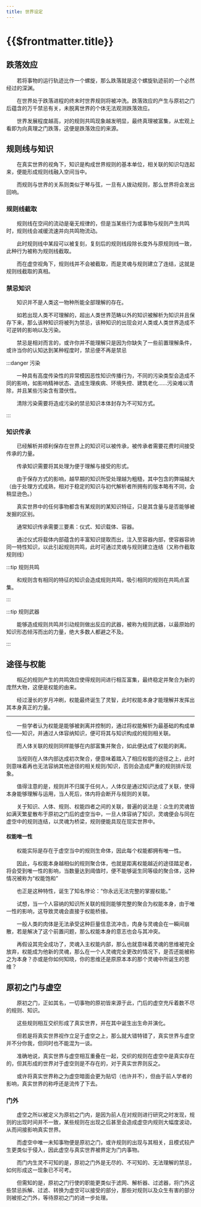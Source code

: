 ```yaml
---
title: 世界设定
---
```


# {{$frontmatter.title}}

## 跌落效应

&emsp;&emsp;若将事物的运行轨迹比作一个螺旋，那么跌落就是这个螺旋轨迹前的一个必然经过的深渊。

&emsp;&emsp;在世界处于跌落进程的终末时世界规则将被冲洗。跌落效应的产生与原初之门后蕴含的万千禁忌有关，未脱离世界的个体无法观测跌落效应。

&emsp;&emsp;世界发展程度越高，对的规则共鸣现象越发明显，最终真理被富集，从宏观上看即为向真理之门跌落，这便是跌落效应的来源。

## 规则线与知识

&emsp;&emsp;在真实世界的视角下，知识是构成世界规则的基本单位，相关联的知识勾连起来，便能形成规则线融入空间当中。

&emsp;&emsp;而规则与世界的关系则类似于琴与弦，一旦有人拨动规则，那么世界将会发出回响。

### 规则线截取

&emsp;&emsp;规则线在空间的流动是毫无规律的，但是当某些行为或事物与规则产生共鸣时，规则线会减缓流速并向共鸣物流动。

&emsp;&emsp;此时规则线中某段可以被复刻，复刻后的规则线段除长度外与原规则线一致，此种行为被称为规则线截取。

&emsp;&emsp;而在虚空视角下，规则线并不会被截取，而是灵魂与规则建立了连结，这就是规则线截取的真相。

### 禁忌知识

&emsp;&emsp;知识并不是人类这一物种所能全部理解的存在。

&emsp;&emsp;如若出现人类不可理解的，超出人类世界范畴以外的知识被解析为知识并且保存下来，那么该种知识将被列为禁忌，该种知识的出现会对人类或人类世界造成不可逆转的影响以及污染。

&emsp;&emsp;禁忌是相对而言的，或许你并不能理解只是因为你缺失了一些前置理解条件，或许当你的认知达到某种程度时，禁忌便不再是禁忌

:::danger 污染

&emsp;&emsp;一种具有高度传染性的异常模因恶性知识传播行为，不同的污染类型会造成不同的影响，如影响精神状态、造成生理疾病、环境失控、建筑老化......污染难以清除，并且某些污染含有潜伏性。

&emsp;&emsp;清除污染需要将造成污染的禁忌知识本体封存为不可知方式。

:::

### 知识传承

&emsp;&emsp;已经解析并顺利保存在世界上的知识可以被传承，被传承者需要花费时间接受传承的力量。

&emsp;&emsp;传承知识需要将其处理为便于理解与接受的形式。

&emsp;&emsp;由于保存方式的影响，越早期的知识所受处理越为粗糙，其中包含的弊端越大（由于处理方式成熟，相对于稳定的知识与初代解析者所拥有的版本略有不同，会稍显逊色。）

&emsp;&emsp;真实世界中的任何事物都含有某规则的某知识特征，只是其含量与是否能够被发掘的区别。

&emsp;&emsp;通常知识传承需要三要素：仪式、知识载体、容器。

&emsp;&emsp;通过仪式将载体内部蕴含的丰富知识提取而出，注入至容器内部，使容器容纳同一特性知识，以此引起规则共鸣，此时可通过灵魂与规则建立连结（又称作截取规则线）

:::tip 规则共鸣

&emsp;&emsp;和规则含有相同的特征的知识会造成规则共鸣，吸引相同的规则在共鸣点富集。

:::

:::tip 规则武器

&emsp;&emsp;能够造成规则共鸣并引动规则做出反应的武器，被称为规则武器，以最原始的知识形态倾泻而出的力量，绝大多数人都避之不及。

:::

## 途径与权能

&emsp;&emsp;相近的规则产生的共鸣效应使得规则间进行相互富集，最终稳定并聚合为新的庞然大物，这便是权能的由来。

&emsp;&emsp;经过漫长的岁月冲刷，权能最终诞生了灵智，此时权能本身才能理解并发挥出其本身真正的力量。

***

&emsp;&emsp;一些学者认为权能是能够被剥离并控制的，通过将权能解析为最基础的构成单位——知识，并通过人体容纳知识，便可将其与知识构成的规则相关联。

&emsp;&emsp;而人体关联的规则同样能够在内部富集并聚合，如此便达成了权能的剥离。

&emsp;&emsp;当规则在人体内部达成初次聚合，便意味着踏入了相应权能的途径之上，此时则意味着再也无法容纳其他途径的相关规则/知识，否则会造成严重的规则排斥现象。

&emsp;&emsp;值得注意的是，规则并不归属于任何人，人体仅是通过知识达成了关联，使得本身能够理解与运用，当人死后，体内将会断开与规则的关联。

&emsp;&emsp;关于知识、人体、规则、权能四者之间的关联，普遍的说法是：众生的灵魂皆如满天繁星散布于原初之门后的虚空当中，一旦人体容纳了知识，灵魂便会与同在虚空中的规则连结，以灵魂为桥梁，规则便能具现在现实世界中。

#### 权能唯一性

&emsp;&emsp;权能实际是存在于虚空当中的规则生命体，因此每个权能都拥有唯一性。

&emsp;&emsp;因此，与权能本身越相似的规则聚合体，也就是距离权能越近的途径踏足者，将会受到唯一性的影响，当数量达到阈值时，便不能够诞生同等级的聚合体，这种情况被称为“权能饱和”

&emsp;&emsp;也正是这种特性，诞生了知名悖论：“你永远无法完整的掌握权能。”

&emsp;&emsp;试想，当一个人容纳的知识所关联的规则能够完整的聚合为权能本身，由于唯一性的影响，这导致灵魂会直接于权能桥接。

&emsp;&emsp;一般人类的肉体是无法承受这种巨量信息流冲击，肉身与灵魂会在一瞬间崩散，若是解决了这个前置问题，那么权能本身的意志也会与其冲突。

&emsp;&emsp;再假设其完全成功了，灵魂入主权能内部，那么也就意味着灵魂的思维被完全放弃，权能成为他新的灵魂，那么在一个人灵魂完全更改的情况下，是否还能被称之为本身？亦或是你如何知晓，你的思维还是原原本本的那个灵魂中所诞生的思维？

## 原初之门与虚空

&emsp;&emsp;原初之门，正如其名，一切事物的原初皆来源于此，门后的虚空充斥着数不尽的规则、知识。

&emsp;&emsp;这些规则相互交织形成了真实世界，并在其中诞生出生命并演化。

&emsp;&emsp;但若是将真实世界视作立足于虚空之上，那么就大错特错了，真实世界与虚空并不分你我，但同时也不能混为一谈。

&emsp;&emsp;准确地说，真实世界与虚空相互重叠在一起，交织的规则在虚空中是真实存在的，但其形成的世界对于虚空则是不存在的，对于真实世界则反之。

&emsp;&emsp;或许将真实世界称之为虚空暗面会更为贴切（也许并不），但由于前人学者的影响，真实世界的称呼还是流传了下去。

### 门外

&emsp;&emsp;虚空之所以被定义为原初之门内，是因为前人在对规则进行研究之时发现，规则的出现时间并不一致，某些规则在出现之后甚至会造成虚空内规则大幅度波动，从而间接影响真实世界。

&emsp;&emsp;而虚空中唯一未知事物便是原初之门，或许规则的出现与其相关，且模式较产生更类似于侵入，因此虚空与真实世界被界定为门内事物。

&emsp;&emsp;而门内生灵不可知的是，原初之门外是无尽的、不可知的、无法理解的禁忌，如何形成这一现象已不可考。

&emsp;&emsp;但需知的是，原初之门行使的职能更类似于滤网、解析器、过滤器，将门外这些禁忌拆解、过滤、转换为虚空可以接受的部分，那些对规则以及众生有害的部分则被拒之门外，等待原初之门的进一步处理。
